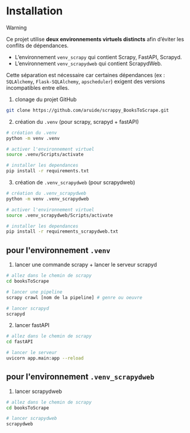 # Installation

> [!WARNING]  
> Ce projet utilise **deux environnements virtuels distincts** afin d’éviter les conflits de dépendances.  
> 
> - L’environnement `venv_scrapy` qui contient Scrapy, FastAPI, Scrapyd.  
> - L’environnement `venv_scrapydweb` qui contient ScrapydWeb.  
> 
> Cette séparation est nécessaire car certaines dépendances (ex : `SQLAlchemy`, `Flask-SQLAlchemy`, `apscheduler`) exigent des versions incompatibles entre elles.  


1) clonage du projet GitHub
```bash
git clone https://github.com/aruide/scrappy_BooksToScrape.git
```

2) création du `.venv` (pour scrapy, scrapyd + fastAPI)
```bash
# création du .venv
python -m venv .venv

# activer l'environnement virtuel
source .venv/Scripts/activate

# installer les dependances
pip install -r requirements.txt
```

3) création de `.venv_scrapydweb` (pour scrapydweb)
```bash
# création du .venv_scrapydweb
python -m venv .venv_scrapydweb

# activer l'environnement virtuel
source .venv_scrapydweb/Scripts/activate

# installer les dependances
pip install -r requirements_scrapydweb.txt
```

## pour l'environnement `.venv`

1) lancer une commande scrapy + lancer le serveur scrapyd
```bash
# allez dans le chemin de scrapy
cd booksToScrape

# lancer une pipeline
scrapy crawl [nom de la pipeline] # genre ou oeuvre

# lancer scrapyd
scrapyd
```

2) lancer fastAPI
```bash
# allez dans le chemin de scrapy
cd fastAPI

# lancer le serveur
uvicorn app.main:app --reload
```

## pour l'environnement `.venv_scrapydweb`

1) lancer scrapydweb
```bash
# allez dans le chemin de scrapy
cd booksToScrape

# lancer scrapydweb
scrapydweb
```